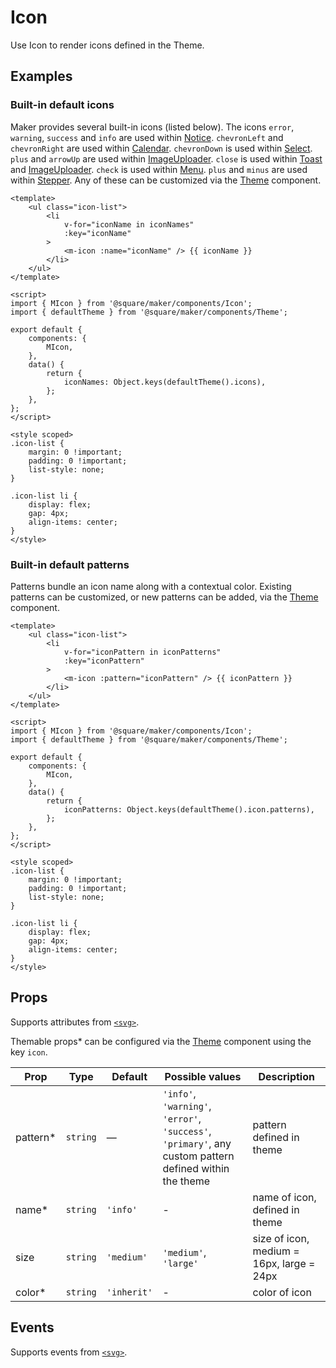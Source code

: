 # Icon

Use Icon to render icons defined in the Theme.

## Examples

### Built-in default icons

Maker provides several built-in icons (listed below). The icons `error`, `warning`, `success` and `info` are used within [Notice](#/Notice). `chevronLeft` and `chevronRight` are used within [Calendar](#/Calendar). `chevronDown` is used within [Select](#/Select). `plus` and `arrowUp` are used within [ImageUploader](#/ImageUploader). `close` is used within [Toast](#/Toast) and [ImageUploader](#/ImageUploader). `check` is used within [Menu](#/Menu). `plus` and `minus` are used within [Stepper](#/Stepper). Any of these can be customized via the [Theme](#/Theme) component.

```vue
<template>
	<ul class="icon-list">
		<li
			v-for="iconName in iconNames"
			:key="iconName"
		>
			<m-icon :name="iconName" /> {{ iconName }}
		</li>
	</ul>
</template>

<script>
import { MIcon } from '@square/maker/components/Icon';
import { defaultTheme } from '@square/maker/components/Theme';

export default {
	components: {
		MIcon,
	},
	data() {
		return {
			iconNames: Object.keys(defaultTheme().icons),
		};
	},
};
</script>

<style scoped>
.icon-list {
	margin: 0 !important;
	padding: 0 !important;
	list-style: none;
}

.icon-list li {
	display: flex;
	gap: 4px;
	align-items: center;
}
</style>
```

### Built-in default patterns

Patterns bundle an icon name along with a contextual color. Existing patterns can be customized, or new patterns can be added, via the [Theme](#/Theme) component.

```vue
<template>
	<ul class="icon-list">
		<li
			v-for="iconPattern in iconPatterns"
			:key="iconPattern"
		>
			<m-icon :pattern="iconPattern" /> {{ iconPattern }}
		</li>
	</ul>
</template>

<script>
import { MIcon } from '@square/maker/components/Icon';
import { defaultTheme } from '@square/maker/components/Theme';

export default {
	components: {
		MIcon,
	},
	data() {
		return {
			iconPatterns: Object.keys(defaultTheme().icon.patterns),
		};
	},
};
</script>

<style scoped>
.icon-list {
	margin: 0 !important;
	padding: 0 !important;
	list-style: none;
}

.icon-list li {
	display: flex;
	gap: 4px;
	align-items: center;
}
</style>
```


<!-- api-tables:start -->
## Props

Supports attributes from [`<svg>`](https://developer.mozilla.org/en-US/docs/Web/HTML/Element/svg).

Themable props* can be configured via the [Theme](#/Theme) component using the key `icon`.

| Prop     | Type     | Default     | Possible values                                                                                         | Description                               |
| -------- | -------- | ----------- | ------------------------------------------------------------------------------------------------------- | ----------------------------------------- |
| pattern* | `string` | —           | `'info'`, `'warning'`, `'error'`, `'success'`, `'primary'`, any custom pattern defined within the theme | pattern defined in theme                  |
| name*    | `string` | `'info'`    | -                                                                                                       | name of icon, defined in theme            |
| size     | `string` | `'medium'`  | `'medium'`, `'large'`                                                                                   | size of icon, medium = 16px, large = 24px |
| color*   | `string` | `'inherit'` | -                                                                                                       | color of icon                             |


## Events

Supports events from [`<svg>`](https://developer.mozilla.org/en-US/docs/Web/HTML/Element/svg).
<!-- api-tables:end -->
